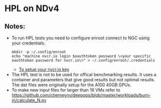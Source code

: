 # HPL on NDv4

## Notes:
- To run HPL tests you need to configure enroot connect to NGC using your credentials. 
  ```shell
  mkdir -p ~/.config/enroot
  echo "machine nvcr.io login $oauthtoken password \<your specific oauthtoken password for nvcr.io\>" > ~/.config/enroot/.credentials 
  ```
  - [To setup your nvcr.io key](https://www.pugetsystems.com/labs/hpc/How-To-Setup-NVIDIA-Docker-and-NGC-Registry-on-your-Workstation---Part-4-Accessing-the-NGC-Registry-1115)
- The HPL test is not to be used for offical benchmarking results. It uses a container and parameters that give good results but not optimal results. The dat files were originally setup for the A100 40GB GPUs.
- To make new input files for larger than 16 VMs refer to https://github.com/ctierneynv/deepops/blob/master/workloads/burn-in/calculate_N.py 
